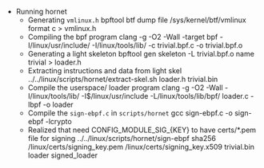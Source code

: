 * Running hornet
	- Generating `vmlinux.h`
		bpftool btf dump file /sys/kernel/btf/vmlinux format c > vmlinux.h
	- Compiling the bpf program
		clang -g -O2 -Wall -target bpf -I/linux/usr/include/ -I/linux/tools/lib/ -c trivial.bpf.c -o trivial.bpf.o
	- Generating a light skeleton
		bpftool gen skeleton -L trivial.bpf.o name trivial > loader.h
	- Extracting instructions and data from light skel
		../../linux/scripts/hornet/extract-skel.sh loader.h trivial.bin
	- Compile the userspace/ loader program
		clang -g -O2 -Wall -I/linux/tools/lib/ -I$/linux/usr/include -L/linux/tools/lib/bpf/ loader.c -lbpf -o loader
	- Compile the `sign-ebpf.c` in `scripts/hornet`
		gcc sign-ebpf.c -o sign-ebpf -lcrypto
	- Realized that need CONFIG_MODULE_SIG_{KEY} to have certs/*.pem file for signing
		../../linux/scripts/hornet/sign-ebpf sha256 /linux/certs/signing_key.pem /linux/certs/signing_key.x509 trivial.bin loader signed_loader

